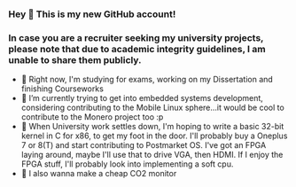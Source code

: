 ### Hey 👋 This is my new GitHub account!
### In case you are a recruiter seeking my university projects, please note that due to academic integrity guidelines, I am unable to share them publicly.

- 🔭 Right now, I'm studying for exams, working on my Dissertation and finishing Courseworks
- 🌱 I’m currently trying to get into embedded systems development, considering contributing to the Mobile Linux sphere...it would be cool to contribute to the Monero project too :p
- 🤞  When University work settles down, I'm hoping to write a basic 32-bit kernel in C for x86, to get my foot in the door. I'll probably buy a Oneplus 7 or 8(T) and start contributing to Postmarket OS. I've got an FPGA laying around, maybe I'll use that to drive VGA, then HDMI. If I enjoy the FPGA stuff, I'll probably look into implementing a soft cpu.
- 🤔 I also wanna make a cheap CO2 monitor

<!--
**srxg/srxg** is a ✨ _special_ ✨ repository because its `README.md` (this file) appears on your GitHub profile.

Here are some ideas to get you started:

- 🔭 I’m currently working on ...
- 🌱 I’m currently learning ...
- 👯 I’m looking to collaborate on ...
- 🤔 I’m looking for help with ...
- 💬 Ask me about ...
- 📫 How to reach me: ...
- 😄 Pronouns: ...
- ⚡ Fun fact: ...
-->
